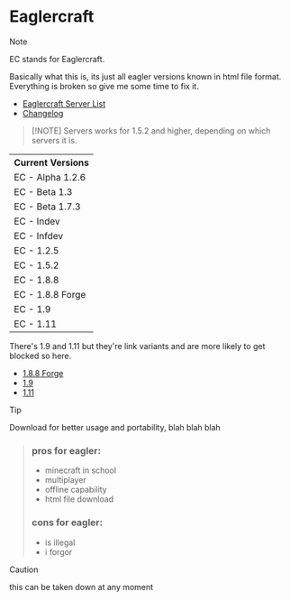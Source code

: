 # Eaglercraft
> [!NOTE]
> EC stands for Eaglercraft.

Basically what this is, its just all eagler versions known in html file format. Everything is broken so give me some time to fix it.
- [Eaglercraft Server List](https://github.com/Dthesle/eagler/blob/main/SERVERS.md)
- [Changelog](https://github.com/Dthesle/eagler/blob/main/CHANGELOG.md)
> [!NOTE] Servers works for 1.5.2 and higher, depending on which servers it is.

<table>
  <tr>
    <th>Current Versions</th>
  </tr>
  <tr>
    <td>EC - Alpha 1.2.6</td>
  </tr>
  <tr>
    <td>EC - Beta 1.3</td>
  </tr>
  <tr>
    <td>EC - Beta 1.7.3</td>
     </tr>
  <tr>
    <td>EC - Indev</td>
  </tr>
  <tr>
    <td>EC - Infdev</td>
     </tr>
  <tr>
    <td>EC - 1.2.5</td>
  </tr>
  <tr>
    <td>EC - 1.5.2</td>
     </tr>
  <tr>
    <td>EC - 1.8.8</td>
  </tr>
       </tr>
  <tr>
           </tr>
  <tr>
    <td>EC - 1.8.8 Forge</td>
  </tr>
    <td>EC - 1.9</td>
  </tr>
       </tr>
  <tr>
    <td>EC - 1.11</td>
  </tr>
</table>

There's 1.9 and 1.11 but they're link variants and are more likely to get blocked so here.
- [1.8.8 Forge](https://webmc.xyz/mc/1.8.8-forge/)
- [1.9](https://webmc.xyz/mc/1.9/)
- [1.11](https://webmc.xyz/mc/1.11/)
  
> [!TIP]
> Download for better usage and portability, blah blah blah

> ### pros for eagler:
> - minecraft in school
> - multiplayer
> - offline capability
> - html file download
> ### cons for eagler:
> -  is illegal
> -  i forgor


> [!CAUTION]
this can be taken down at any moment
